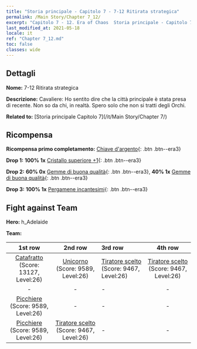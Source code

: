 ```yaml
---
title: "Storia principale - Capitolo 7 - 7-12 Ritirata strategica"
permalink: /Main Story/Chapter 7_12/
excerpt: "Capitolo 7 - 12. Era of Chaos  Storia principale - Capitolo 7_12. 7-12 Ritirata strategica"
last_modified_at: 2021-05-18
locale: it
ref: "Chapter 7_12.md"
toc: false
classes: wide
---
```


## Dettagli

 **Nome:** 7-12 Ritirata strategica

 **Descrizione:** Cavaliere: Ho sentito dire che la città principale è stata presa di recente. Non so da chi, in realtà. Spero solo che non si tratti degli Orchi.

 **Related to:** [Storia principale Capitolo 7](/it/Main Story/Chapter 7/)

## Ricompensa

 **Ricompensa primo completamento:** [Chiave d'argento](/ItemsIT/con_693/){: .btn .btn--era3}

 **Drop 1:** **100% 1x** [Cristallo superiore +1](/ItemsIT/mat_24/){: .btn .btn--era3}

 **Drop 2:** **60% 0x** [Gemme di buona qualità](/ItemsIT/mat_16/){: .btn .btn--era3}, **40% 1x** [Gemme di buona qualità](/ItemsIT/mat_16/){: .btn .btn--era3}

 **Drop 3:** **100% 1x** [Pergamene incantesimi](/ItemsIT/con_694/){: .btn .btn--era3}


## Fight against Team
 **Hero:** h_Adelaide

 **Team:**


  | 1st row | 2nd row | 3rd row | 4th row |
  |:----:|:----:|:----|:----:|
  | [Catafratto](/it/units/Cavalier/) (Score: 13127, Level:26)  | [Unicorno](/it/units/Unicorn/) (Score: 9589, Level:26)  | [Tiratore scelto](/it/units/Marksman/) (Score: 9467, Level:26)  | [Tiratore scelto](/it/units/Marksman/) (Score: 9467, Level:26)  |
  | - | - | - | - |
  | [Picchiere](/it/units/Pikeman/) (Score: 9589, Level:26)  | - | - | - |
  | [Picchiere](/it/units/Pikeman/) (Score: 9589, Level:26)  | [Tiratore scelto](/it/units/Marksman/) (Score: 9467, Level:26)  | - | - |


